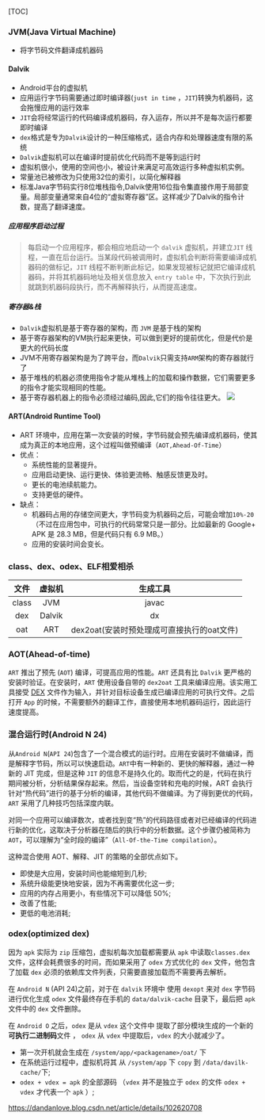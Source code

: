 [TOC]

### JVM(Java Virtual Machine)
* 将字节码文件翻译成机器码

#### Dalvik
* Android平台的虚拟机
* 应用运行字节码需要通过即时编译器(`just in time` ，`JIT`)转换为机器码，这会拖慢应用的运行效率
* `JIT`会将经常运行的代码编译成机器码，存入运存，所以并不是每次运行都要即时编译
* `dex`格式是专为`Dalvik`设计的一种压缩格式，适合内存和处理器速度有限的系统
* `Dalvik`虚拟机可以在编译时提前优化代码而不是等到运行时
* 虚拟机很小，使用的空间也小，被设计来满足可高效运行多种虚拟机实例。
* 常量池已被修改为只使用32位的索引，以简化解释器
* 标准Java字节码实行8位堆栈指令,Dalvik使用16位指令集直接作用于局部变量。局部变量通常来自4位的“虚拟寄存器”区。这样减少了Dalvik的指令计数，提高了翻译速度。

##### 应用程序启动过程
> 每启动一个应用程序，都会相应地启动一个 `dalvik` 虚拟机，并建立`JIT` 线程，一直在后台运行。当某段代码被调用时，虚拟机会判断将需要编译成机器码的做标记，`JIT` 线程不断判断此标记，如果发现被标记就把它编译成机器码，并将其机器码地址及相关信息放入 `entry table` 中，下次执行到此就跳到机器码段执行，而不再解释执行，从而提高速度。

##### 寄存器&栈
* `Dalvik`虚拟机是基于寄存器的架构，而 `JVM` 是基于栈的架构
* 基于寄存器架构的VM执行起来更快，可以做到更好的提前优化，但是代价是更大的代码长度
* JVM不用寄存器架构是为了跨平台，而`Dalvik`只需支持`ARM`架构的寄存器就行了
* 基于堆栈的机器必须使用指令才能从堆栈上的加载和操作数据，它们需要更多的指令才能实现相同的性能。
* 基于寄存器机器上的指令必须经过编码,因此,它们的指令往往更大。
![](https://gitee.com/hysbtr/pic/raw/master/register_stack.png)

#### ART(Android Runtime Tool)
* ART 环境中，应用在第一次安装的时候，字节码就会预先编译成机器码，使其成为真正的本地应用，这个过程叫做预编译（`AOT,Ahead-Of-Time`）
* 优点：
	* 系统性能的显著提升。
	* 应用启动更快、运行更快、体验更流畅、触感反馈更及时。
	* 更长的电池续航能力。
	* 支持更低的硬件。
* 缺点：
	* 机器码占用的存储空间更大，字节码变为机器码之后，可能会增加`10%-20`（不过在应用包中，可执行的代码常常只是一部分。比如最新的 Google+ APK 是 28.3 MB，但是代码只有 6.9 MB。）
	* 应用的安装时间会变长。

### class、dex、odex、ELF相爱相杀
文件 | 虚拟机 | 生成工具
:---: | :---: | :---:
class | JVM | javac
dex | Dalvik | dx
oat | ART | dex2oat(安装时预处理成可直接执行的oat文件)

### AOT(Ahead-of-time)

`ART` 推出了预先 (`AOT`) 编译，可提高应用的性能。`ART` 还具有比 `Dalvik` 更严格的安装时验证。在安装时，`ART` 使用设备自带的 `dex2oat` 工具来编译应用。该实用工具接受 [DEX](http://source.android.com/devices/tech/dalvik/dex-format.html) 文件作为输入，并针对目标设备生成已编译应用的可执行文件。之后打开 `App` 的时候，不需要额外的翻译工作，直接使用本地机器码运行，因此运行速度提高。

### 混合运行时(Android N 24)

从`Android N`(`API 24`)包含了一个混合模式的运行时。应用在安装时不做编译，而是解释字节码，所以可以快速启动。`ART`中有一种新的、更快的解释器，通过一种新的 JIT 完成，但是这种 `JIT` 的信息不是持久化的。取而代之的是，代码在执行期间被分析，分析结果保存起来。然后，当设备空转和充电的时候，ART 会执行针对“热代码”进行的基于分析的编译，其他代码不做编译。为了得到更优的代码，`ART` 采用了几种技巧包括深度内联。

对同一个应用可以编译数次，或者找到变“热”的代码路径或者对已经编译的代码进行新的优化，这取决于分析器在随后的执行中的分析数据。这个步骤仍被简称为 `AOT`，可以理解为“全时段的编译”（`All-Of-the-Time compilation`）。

这种混合使用 AOT、解释、JIT 的策略的全部优点如下。

- 即使是大应用，安装时间也能缩短到几秒;
- 系统升级能更快地安装，因为不再需要优化这一步;
- 应用的内存占用更小，有些情况下可以降低 50%;
- 改善了性能;
- 更低的电池消耗;

### odex(optimized dex)
因为 `apk` 实际为 `zip` 压缩包，虚拟机每次加载都需要从 `apk` 中读取`classes.dex` 文件，这样会耗费很多的时间，而如果采用了 `odex` 方式优化的 `dex` 文件，他包含了加载 `dex` 必须的依赖库文件列表，只需要直接加载而不需要再去解析。

在 `Android N` (API 24)之前，对于在 `dalvik` 环境中 使用 `dexopt` 来对 `dex` 字节码进行优化生成 `odex` 文件最终存在手机的 `data/dalvik-cache` 目录下，最后把 `apk` 文件中的 `dex` 文件删除。

在 `Android O` 之后，`odex` 是从 `vdex` 这个文件中 提取了部分模块生成的一个新的**可执行二进制码**文件 ， `odex` 从 `vdex` 中提取后，`vdex` 的大小就减少了。

- 第一次开机就会生成在 `/system/app/<packagename>/oat/` 下
- 在系统运行过程中，虚拟机将其 从 `/system/app` 下 `copy` 到 `/data/davilk-cache/`下;
- `odex + vdex = apk` 的全部源码 （`vdex` 并不是独立于 `odex` 的文件 `odex + vdex` 才代表一个 `apk` ）;

https://dandanlove.blog.csdn.net/article/details/102620708